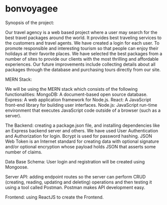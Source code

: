 # bonvoyagee
Synopsis of the project:


Our travel agency is a web based project where a user may search for the best travel packages around the world.
It provides best traveling services to the customers and travel agents.
We have created a login for each user.
To promote responsible and interesting tourism so that people can enjoy their holidays at their favorite places.
We have selected the best packages from a number of sites to provide our clients with the most thrilling and affordable experiences.
Our future improvements include collecting details about all packages through the database and purchasing tours directly from our site.



MERN Stack:


We will be using the MERN stack which consists of the following functionalities: 
MongoDB: A document-based open source database.
Express: A web application framework for Node.js.
React: A JavaScript front-end library for building user interfaces.
Node.js: JavaScript run-time environment that executes JavaScript code outside of a browser (such as a server).



The Backend: creating a package.json file, and installing dependencies like an Express backend server and others. We have used User Authentication and Authorization for login. Bcrypt is used for password hashing. JSON Web Token is an Internet standard for creating data with optional signature and/or optional encryption whose payload holds JSON that asserts some number of claims.

Data Base Schema: User login and registration will be created using Mongoose.

Server API: adding endpoint routes so the server can perform CRUD (creating, reading, updating and deleting) operations and then testing it using a tool called Postman. Postman makes API development easy. 

Frontend: using ReactJS to create the Frontend.



